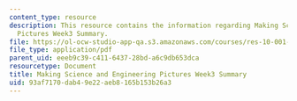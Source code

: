 ```yaml
---
content_type: resource
description: This resource contains the information regarding Making Science and Engineering
  Pictures Week3 Summary.
file: https://ol-ocw-studio-app-qa.s3.amazonaws.com/courses/res-10-001-making-science-and-engineering-pictures-a-practical-guide-to-presenting-your-work-spring-2016/93af7170dab49e22aeb8165b153b26a3_MITRES_10_001S16_Sum_Wk3.pdf
file_type: application/pdf
parent_uid: eeeb9c39-c411-6437-28bd-a6c9db653dca
resourcetype: Document
title: Making Science and Engineering Pictures Week3 Summary
uid: 93af7170-dab4-9e22-aeb8-165b153b26a3
---
```

